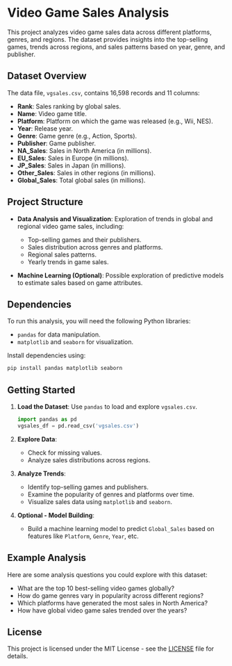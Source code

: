 
# Video Game Sales Analysis

This project analyzes video game sales data across different platforms, genres, and regions. The dataset provides insights into the top-selling games, trends across regions, and sales patterns based on year, genre, and publisher.

## Dataset Overview

The data file, `vgsales.csv`, contains 16,598 records and 11 columns:

- **Rank**: Sales ranking by global sales.
- **Name**: Video game title.
- **Platform**: Platform on which the game was released (e.g., Wii, NES).
- **Year**: Release year.
- **Genre**: Game genre (e.g., Action, Sports).
- **Publisher**: Game publisher.
- **NA_Sales**: Sales in North America (in millions).
- **EU_Sales**: Sales in Europe (in millions).
- **JP_Sales**: Sales in Japan (in millions).
- **Other_Sales**: Sales in other regions (in millions).
- **Global_Sales**: Total global sales (in millions).

## Project Structure

- **Data Analysis and Visualization**: Exploration of trends in global and regional video game sales, including:
  - Top-selling games and their publishers.
  - Sales distribution across genres and platforms.
  - Regional sales patterns.
  - Yearly trends in game sales.
  
- **Machine Learning (Optional)**: Possible exploration of predictive models to estimate sales based on game attributes.

## Dependencies

To run this analysis, you will need the following Python libraries:
- `pandas` for data manipulation.
- `matplotlib` and `seaborn` for visualization.

Install dependencies using:
```bash
pip install pandas matplotlib seaborn
```

## Getting Started

1. **Load the Dataset**:
   Use `pandas` to load and explore `vgsales.csv`.
   ```python
   import pandas as pd
   vgsales_df = pd.read_csv('vgsales.csv')
   ```

2. **Explore Data**:
   - Check for missing values.
   - Analyze sales distributions across regions.

3. **Analyze Trends**:
   - Identify top-selling games and publishers.
   - Examine the popularity of genres and platforms over time.
   - Visualize sales data using `matplotlib` and `seaborn`.

4. **Optional - Model Building**:
   - Build a machine learning model to predict `Global_Sales` based on features like `Platform`, `Genre`, `Year`, etc.

## Example Analysis

Here are some analysis questions you could explore with this dataset:
- What are the top 10 best-selling video games globally?
- How do game genres vary in popularity across different regions?
- Which platforms have generated the most sales in North America?
- How have global video game sales trended over the years?

## License

This project is licensed under the MIT License - see the [LICENSE](LICENSE) file for details.
